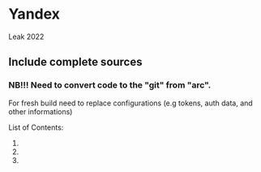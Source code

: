 # Yandex
 Leak 2022

## Include complete sources
### NB!!! Need to convert code to the "git" from "arc".
For fresh build need to replace configurations (e.g tokens, auth data, and other informations)

List of Contents:

1. 
2. 
3. 
